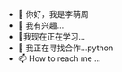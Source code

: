 - 👋 你好，我是李萌周
- 👀 我有兴趣...
- 🌱我现在正在学习...
- 💞️ 我正在寻找合作...python
- 📫 How to reach me ...

<!---
18032244324/18032244324 is a ✨ special ✨ repository because its `README.md` (this file) appears on your GitHub profile.
You can click the Preview link to take a look at your changes.
--->
